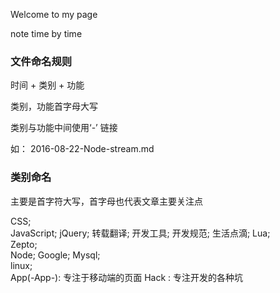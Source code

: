 Welcome to my page

note time by time

### 文件命名规则

时间 + 类别 + 功能

类别，功能首字母大写

类别与功能中间使用‘-’ 链接

如： 2016-08-22-Node-stream.md

### 类别命名

主要是首字符大写，首字母也代表文章主要关注点

CSS;  
JavaScript;
jQuery;
转载翻译;
开发工具;
开发规范;
生活点滴;
Lua;  
Zepto;  
Node;
Google;
Mysql;  
linux;  
App(-App-): 专注于移动端的页面
Hack : 专注开发的各种坑
